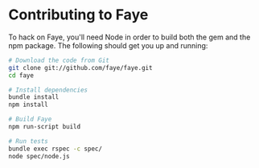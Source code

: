 # Contributing to Faye

To hack on Faye, you'll need Node in order to build both the gem and the npm
package. The following should get you up and running:

```bash
# Download the code from Git
git clone git://github.com/faye/faye.git
cd faye

# Install dependencies
bundle install
npm install

# Build Faye
npm run-script build

# Run tests
bundle exec rspec -c spec/
node spec/node.js
```

